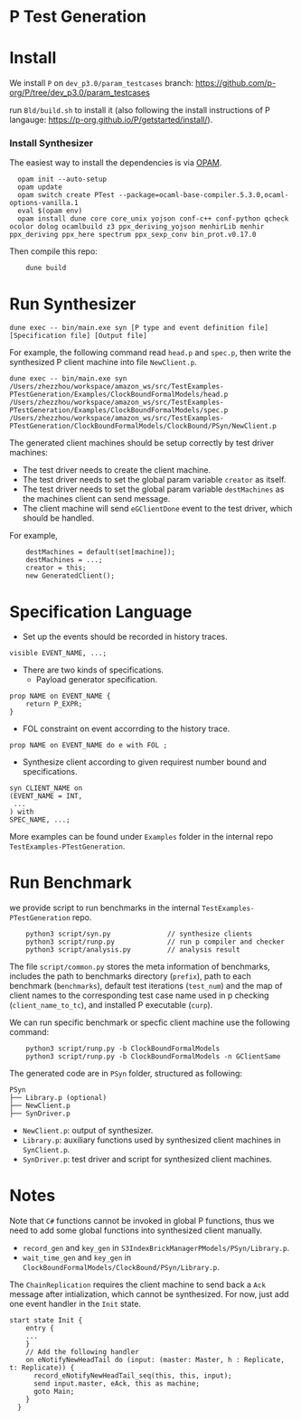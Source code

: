 # P Test Generation

# Install

We install `P` on `dev_p3.0/param_testcases` branch: https://github.com/p-org/P/tree/dev_p3.0/param_testcases

run `Bld/build.sh` to install it (also following the install instructions of P langauge: https://p-org.github.io/P/getstarted/install/).

### Install Synthesizer

The easiest way to install the dependencies is via [OPAM](https://opam.ocaml.org/doc/Install.html).

```
  opam init --auto-setup
  opam update
  opam switch create PTest --package=ocaml-base-compiler.5.3.0,ocaml-options-vanilla.1
  eval $(opam env)
  opam install dune core core_unix yojson conf-c++ conf-python qcheck ocolor dolog ocamlbuild z3 ppx_deriving_yojson menhirLib menhir ppx_deriving ppx_here spectrum ppx_sexp_conv bin_prot.v0.17.0
```

Then compile this repo:

```
    dune build
```

# Run Synthesizer

```
dune exec -- bin/main.exe syn [P type and event definition file] [Specification file] [Output file]
```

For example, the following command read `head.p` and `spec.p`, then write the synthesized P client machine into file `NewClient.p`.

```
dune exec -- bin/main.exe syn
/Users/zhezzhou/workspace/amazon_ws/src/TestExamples-PTestGeneration/Examples/ClockBoundFormalModels/head.p
/Users/zhezzhou/workspace/amazon_ws/src/TestExamples-PTestGeneration/Examples/ClockBoundFormalModels/spec.p
/Users/zhezzhou/workspace/amazon_ws/src/TestExamples-PTestGeneration/ClockBoundFormalModels/ClockBound/PSyn/NewClient.p
```

The generated client machines should be setup correctly by test driver machines:
- The test driver needs to create the client machine.
- The test driver needs to set the global param variable `creator` as itself.
- The test driver needs to set the global param variable `destMachines` as the machines client can send message.
- The client machine will send `eGClientDone` event to the test driver, which should be handled.

For example,

```
    destMachines = default(set[machine]);
    destMachines = ...;
    creator = this;
    new GeneratedClient();
```

# Specification Language

- Set up the events should be recorded in history traces.
```
visible EVENT_NAME, ...;
```

- There are two kinds of specifications.
  + Payload generator specification.
```
prop NAME on EVENT_NAME {
    return P_EXPR;
}
```
  + FOL constraint on event accorrding to the history trace.
```
prop NAME on EVENT_NAME do e with FOL ;
```

- Synthesize client according to given requirest number bound and specifications.
```
syn CLIENT_NAME on
(EVENT_NAME = INT,
 ...
) with
SPEC_NAME, ...;
```

More examples can be found under `Examples` folder in the internal repo `TestExamples-PTestGeneration`.

# Run Benchmark

we provide script to run benchmarks in the internal `TestExamples-PTestGeneration` repo.

```
    python3 script/syn.py              // synthesize clients
    python3 script/runp.py             // run p compiler and checker
    python3 script/analysis.py         // analysis result
```

The file `script/common.py` stores the meta information of benchmarks, includes the path to benchmarks directory (`prefix`), path to each benchmark (`benchmarks`), default test iterations (`test_num`) and the map of client names to the corresponding test case name used in p checking (`client_name_to_tc`), and installed P executable (`curp`).

We can run specific benchmark or specfic client machine use the following command:
```
    python3 script/runp.py -b ClockBoundFormalModels
    python3 script/runp.py -b ClockBoundFormalModels -n GClientSame
```

The generated code are in `PSyn` folder, structured as following:

```
PSyn
├── Library.p (optional)
├── NewClient.p
├── SynDriver.p
```

+ `NewClient.p`: output of synthesizer.
+ `Library.p`: auxiliary functions used by synthesized client machines in `SynClient.p`.
+ `SynDriver.p`: test driver and script for synthesized client machines.


# Notes

Note that `C#` functions cannot be invoked in global P functions, thus we need to add some global functions into synthesized client manually.
- `record_gen` and `key_gen` in `S3IndexBrickManagerPModels/PSyn/Library.p`.
- `wait_time_gen` and `key_gen` in `ClockBoundFormalModels/ClockBound/PSyn/Library.p`.

The `ChainReplication` requires the client machine to send back a `Ack` message after intialization, which cannot be synthesized. For now, just add one event handler in the `Init` state.
```
start state Init {
    entry {
    ...
    }
    // Add the following handler
    on eNotifyNewHeadTail do (input: (master: Master, h : Replicate, t: Replicate)) {
      record_eNotifyNewHeadTail_seq(this, this, input);
      send input.master, eAck, this as machine;
      goto Main;
    }
  }
```

